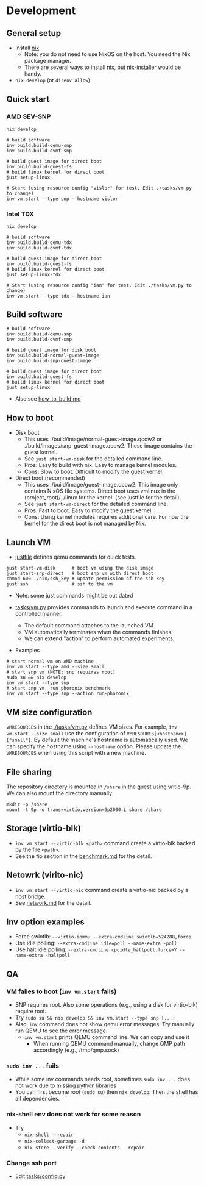 # Development

## General setup
- Install [nix](https://nixos.org/)
    - Note: you do not need to use NixOS on the host. You need the Nix package manager.
    - There are several ways to install nix, but [nix-installer](https://github.com/DeterminateSystems/nix-installer) would be handy.
- `nix develop` (or `direnv allow`)

## Quick start
### AMD SEV-SNP
```
nix develop

# build software
inv build.build-qemu-snp
inv build.build-ovmf-snp

# build guest image for direct boot
inv build.build-guest-fs
# build linux kernel for direct boot
just setup-linux

# Start (using resource config "vislor" for test. Edit ./tasks/vm.py to change)
inv vm.start --type snp --hostname vislor
```

### Intel TDX
```
nix develop

# build software
inv build.build-qemu-tdx
inv build.build-ovmf-tdx

# build guest image for direct boot
inv build.build-guest-fs
# build linux kernel for direct boot
just setup-linux-tdx

# Start (using resource config "ian" for test. Edit ./tasks/vm.py to change)
inv vm.start --type tdx --hostname ian
```

## Build software
```
# build software
inv build.build-qemu-snp
inv build.build-ovmf-snp

# build guest image for disk boot
inv build.build-normal-guest-image
inv build.build-snp-guest-image

# build guest image for direct boot
inv build.build-guest-fs
# build linux kernel for direct boot
just setup-linux
```
- Also see [how_to_build.md](./how_to_build.md)

## How to boot
- Disk boot
    - This uses ./build/image/normal-guest-image.qcow2 or ./build/images/snp-guest-image.qcow2. These image contains the guest kernel.
    - See `just start-vm-disk` for the detailed command line.
    - Pros: Easy to build with nix. Easy to manage kernel modules.
    - Cons: Slow to boot. Difficult to modify the guest kernel.
- Direct boot (recommended)
    - This uses ./build/image/guest-image.qcow2. This image only contains NixOS file systems. Direct boot uses vmlinux in the (project_root)/../linux for the kernel. (see justfile for the detail).
    - See `just start-vm-direct` for the detailed command line.
    - Pros: Fast to boot. Easy to modify the guest kernel.
    - Cons: Using kernel modules requires additional care. For now the kernel for the direct boot is not managed by Nix.

## Launch VM
- [justfile](../justfile) defines qemu commands for quick tests.
```
just start-vm-disk      # boot vm using the disk image
just start-snp-direct   # boot snp vm with direct boot
chmod 600 ./nix/ssh_key # update permission of the ssh key
just ssh                # ssh to the vm
```
- Note: some just commands might be out dated

- [tasks/vm.py](../tasks/vm.py) provides commands to launch and execute command in a controlled manner.
    - The default command attaches to the launched VM.
    - VM automatically terminates when the commands finishes.
    - We can extend "action" to perform automated experiments.
- Examples
```
# start normal vm on AMD machine
inv vm.start --type amd --size small
# start snp vm (NOTE: snp requires root)
sudo su && nix develop
inv vm.start --type snp
# start snp vm, run phoronix benchmark
inv vm.start --type snp --action run-phoronix
```

## VM size configuration
`VMRESOURCES` in the [./tasks/vm.py](../tasks/vm.py) defines VM sizes. For
example, `inv vm.start --size small` use the configuration of
`VMRESOURES[<hostname>]["small"]`. By default the machine's hostname is
automatically used. We can specify the hostname using `--hostname` option.
Please update the `VMRESOURCES` when using this script with a new machine.

## File sharing
The repository directory is mounted in `/share` in the guest using vritio-9p.
We can also mount the directory manually:

```
mkdir -p /share
mount -t 9p -o trans=virtio,version=9p2000.L share /share
```

## Storage (virtio-blk)
- `inv vm.start --virtio-blk <path>` command create a virtio-blk backed by the file `<path>`.
- See the fio section in the [benchmark.md](./benchmark.md) for the detail.

## Netowrk (virito-nic)
- `inv vm.start --virtio-nic` command create a virtio-nic backed by a host bridge.
- See [network.md](./network.md) for the detail.

## Inv option examples
- Force swiotlb: `--virtio-iommu --extra-cmdline swiotlb=524288,force`
- Use idle polling: `--extra-cmdline idle=poll --name-extra -poll`
- Use halt idle polling: `--extra-cmdline cpuidle_haltpoll.force=Y --name-extra -haltpoll`

## QA
### VM failes to boot (`inv vm.start` fails)
- SNP requires root. Also some operations (e.g., using a disk for virtio-blk) require root.
- Try `sudo su && nix develop && inv vm.start --type snp [...]`
- Also, `inv` command does not show qemu error messages. Try manually run QEMU
  to see the error message.
    - `inv vm.start` prints QEMU command line. We can copy and use it
        - When running QEMU command manually, change QMP path accordingly (e.g., /tmp/qmp.sock)

### `sudo inv ...` fails
- While some inv commands needs root, sometimes `sudo inv ...` does not work due to missing python libraries
- You can first become root (`sudo su`) then `nix develop`. Then the shell has all dependencies.

### nix-shell env does not work for some reason
- Try
   - `nix-shell --repair`
   - `nix-collect-garbage -d`
   - `nix-store --verify --check-contents --repair`

### Change ssh port
- Edit [tasks/config.py](../tasks/config.py)
